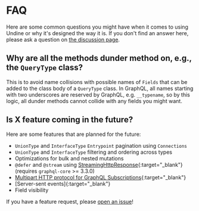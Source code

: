 # FAQ

Here are some common questions you might have when it comes to using Undine
or why it's designed the way it is. If you don't find an answer here,
please ask a question on [the discussion page](https://github.com/MrThearMan/undine/discussions).

## Why are all the methods dunder method on, e.g., the `QueryType` class?

This is to avoid name collisions with possible names of `Fields` that
can be added to the class body of a `QueryType` class. In GraphQL, all names
starting with two underscores are reserved by GraphQL, e.g. `__typename`,
so by this logic, all dunder methods cannot collide with any fields you might want.

## Is X feature coming in the future?

Here are some features that are planned for the future:

- `UnionType` and `InterfaceType` `Entrypoint` pagination using `Connections`
- `UnionType` and `InterfaceType` filtering and ordering across types
- Optimizations for bulk and nested mutations
- `@defer` and `@stream` using [StreamingHttpResponse]{:target="_blank"} (requires `graphql-core` >= 3.3.0)
- [Multipart HTTP protocol for GraphQL Subscriptions]{:target="_blank"}
- [Server-sent events]{:target="_blank"}
- Field visibility

[StreamingHttpResponse]: https://docs.djangoproject.com/en/stable/ref/request-response/#django.http.StreamingHttpResponse
[Multipart HTTP protocol for GraphQL Subscriptions]: https://www.apollographql.com/docs/graphos/routing/operations/subscriptions/multipart-protocol
[Server-side events]: https://github.com/enisdenjo/graphql-sse

If you have a feature request, please [open an issue](contributing.md#i-have-a-feature-request)!

